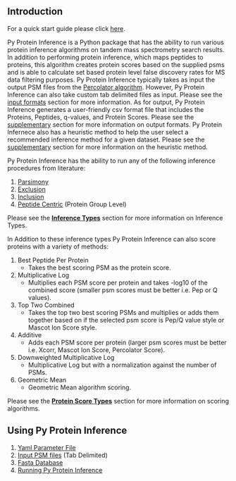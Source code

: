 ## Introduction


For a quick start guide please click [here](quickstart.md).

Py Protein Inference is a Python package that has the ability to run various protein inference algorithms on tandem mass spectrometry search results. 
In addition to performing protein inference, which maps peptides to proteins, this algorithm creates protein scores based on the supplied psms and is able to calculate set based protein level false discovery rates for MS data filtering purposes.
Py Protein Inference typically takes as input the output PSM files from the [Percolator algorithm](https://github.com/percolator/percolator). 
However, Py Protein Inference can also take custom tab delimited files as input. Please see the [input formats](input_format.md) section for more information.
As for output, Py Protein Inference generates a user-friendly csv format file that includes the Proteins, Peptides, q-values, and Protein Scores.  Please see the [supplementary](supplementary.md#export-types) section for more information on output formats. 
Py Protein Infernece also has a heuristic method to help the user select a recommended inference method for a given dataset. Please see the [supplementary](supplementary.md#heuristic-algorithm) section for more information on the heuristic method.

Py Protein Inference has the ability to run any of the following inference procedures from literature:

1. [Parsimony](supplementary.md#parsimony)
2. [Exclusion](supplementary.md#exclusion)
3. [Inclusion](supplementary.md#inclusion)
4. [Peptide Centric](supplementary.md#peptide-centric) (Protein Group Level)

Please see the [__Inference Types__](supplementary.md#inference-types) section for more information on Inference Types.

In Addition to these inference types Py Protein Inference can also score proteins with a variety of methods:

1. Best Peptide Per Protein 
    - Takes the best scoring PSM as the protein score.
2. Multiplicative Log 
    - Multiplies each PSM score per protein and takes -log10 of the combined score (smaller psm scores must be better i.e. Pep or Q values).
3. Top Two Combined 
    - Takes the top two best scoring PSMs and multiplies or adds them together based on if the selected psm score is Pep/Q value style or Mascot Ion Score style.
4. Additive 
    - Adds each PSM score per protein (larger psm scores must be better i.e. Xcorr, Mascot Ion Score, Percolator Score).
5. Downweighted Multiplicative Log 
    - Multiplicative Log but with a normalization against the number of PSMs.
6. Geometric Mean 
    - Geometric Mean algorithm scoring.

Please see the [__Protein Score Types__](supplementary.md#protein-score-types) section for more information on scoring algorithms.

## Using Py Protein Inference
 1. [Yaml Parameter File](parameters.md#yaml-parameter-file-outline)
 2. [Input PSM files](input_format.md#input-file-examples) (Tab Delimited)
 3. [Fasta Database](input_format.md#fasta-file-example)
 4. [Running Py Protein Inference](advanced.md#running-py-protein-inference)